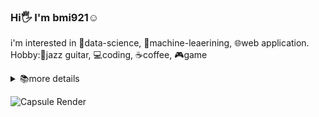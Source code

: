### Hi🖐️ I'm bmi921☺️ 
i'm interested in 🧪data-science, 🤖machine-leaerining, 🌐web application.   
Hobby:🎸jazz guitar, 💻coding, ☕coffee, 🎮game
<details><summary>📚more details</summary>
  
✅ *2020/03～2025/03* **Ibaraki National College of Technology** (computer science)  
⬛ *2025/04～* **Tokyo University of Marine Science and Technology** (logistics engineering)  
⬛ *2025/08* OPTiM 2週間有給インターン




</details>


![Capsule Render](https://capsule-render.vercel.app/api?type=waving&height=100&color=gradient&text=🏄&descAlign=50&descAlignY=50&fontAlign=50&fontAlignY=50&textBg=false&section=footer&reversal=true&fontSize=0&animation=twinkling&rotate=30&strokeWidth=1)

